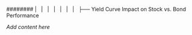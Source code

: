 ######## |   |   |   |   |   |   |   ├── Yield Curve Impact on Stock vs. Bond Performance

*Add content here*